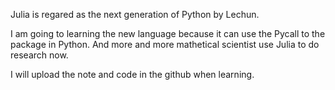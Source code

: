 Julia is regared as the next generation of Python by Lechun.

I am going to learning the new language because it can use the Pycall to the package in Python. And more and more mathetical scientist use Julia to do research now.

I will upload the note and code in the github when learning.
